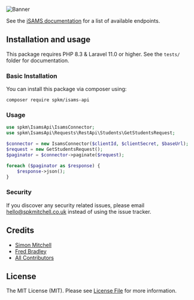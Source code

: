 ![Banner](https://banners.beyondco.de/iSAMS%20API.png?theme=dark&packageManager=composer+require&packageName=spkm%2Fisams-api&pattern=architect&style=style_2&description=&md=1&showWatermark=1&fontSize=100px&images=https%3A%2F%2Flaravel.com%2Fimg%2Flogomark.min.svg)

See the [iSAMS documentation](https://developerdemo.isams.cloud/Main/swagger/ui/index) for a list of available endpoints.

## Installation and usage
This package requires PHP 8.3 & Laravel 11.0 or higher. See the `tests/` folder for documentation.

### Basic Installation
You can install this package via composer using:
```
composer require spkm/isams-api
```

### Usage

```php
use spkm\IsamsApi\IsamsConnector;
use spkm\IsamsApi\Requests\RestApi\Students\GetStudentsRequest;

$connector = new IsamsConnector($clientId, $clientSecret, $baseUrl);
$request = new GetStudentsRequest();
$paginator = $connector->paginate($request);

foreach ($paginator as $response) {
    $response->json();
}
```

### Security

If you discover any security related issues, please email hello@spkmitchell.co.uk instead of using the issue tracker.

## Credits

- [Simon Mitchell](https://github.com/spkm)
- [Fred Bradley](https://github.com/fredbradley)
- [All Contributors](../../contributors)

## License

The MIT License (MIT). Please see [License File](LICENSE.md) for more information.
